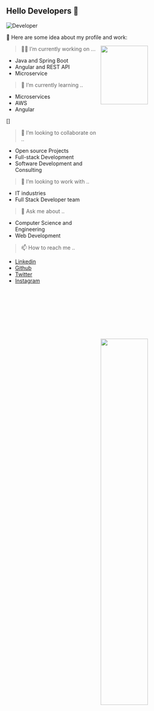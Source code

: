 ## Hello Developers 👋
<!--
*erbharatp1/overview.git* is a ✨ special ✨ repository because its `README.md` (this file) appears on your GitHub profile.
-->

![Developer](https://www.ravsanmedia.com/web_assets/images/website.gif)

:pushpin: Here are some idea about my profile and work:

<img src="https://teaminternetsolutions.com/wp-content/uploads/2015/04/responsive-animation.gif" align="right" width="50%" height="20%"/>

> :man_technologist: I’m currently working on ...
- Java and Spring Boot
- Angular and REST API
- Microservice

> 🌱 I’m currently learning ..
- Microservices
- AWS
- Angular 

[<img src="https://mir-s3-cdn-cf.behance.net/project_modules/max_1200/e7e2fc55989429.599c07a92222a.gif" align="right" width="50%" />]

> 👯 I’m looking to collaborate on ..
- Open source Projects
- Full-stack Development
- Software Development and Consulting

> 🤔 I’m looking to work with ..
- IT industries
- Full Stack Developer team

> 💬 Ask me about ..
- Computer Science and Engineering
- Web Development

> 📫 How to reach me ..
- [Linkedin](https://www.linkedin.com/in/erbharatp/)
- [Github](https://github.com/erbharatp1/)
- [Twitter](https://twitter.com/erbharatp/)
- [Instagram](https://www.instagram.com/erbharatp/)

